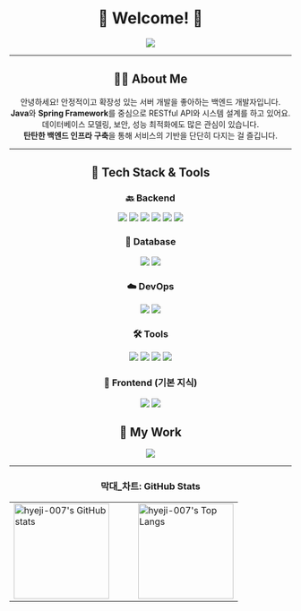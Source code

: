 <h1 align="center">🚀 Welcome! 🚀</h1>  

<div align="center">
  <img src="https://readme-typing-svg.herokuapp.com?font=Fira+Code&pause=1000&color=6F4CDB&center=true&width=600&lines=Java+%7C+Spring+%7C+Backend+Developer;REST+API+%7C+Database+Design+%7C+System+Architecture;Building+Robust+and+Scalable+Backends" style="max-width: 100%;"/>
</div>

---

<div align="center">
  
## 🧑‍💻 About Me  
안녕하세요! 안정적이고 확장성 있는 서버 개발을 좋아하는 백엔드 개발자입니다.  
**Java**와 **Spring Framework**를 중심으로 RESTful API와 시스템 설계를 하고 있어요.  
데이터베이스 모델링, 보안, 성능 최적화에도 많은 관심이 있습니다.  
**탄탄한 백엔드 인프라 구축**을 통해 서비스의 기반을 단단히 다지는 걸 즐깁니다.

</div>

---

<div align="center">

## 🚀 Tech Stack & Tools  

### 🔙 Backend  
<img src="https://img.shields.io/badge/Java-007396?style=for-the-badge&logo=java&logoColor=white" />
<img src="https://img.shields.io/badge/Spring-6DB33F?style=for-the-badge&logo=spring&logoColor=white" />
<img src="https://img.shields.io/badge/Spring%20Boot-6DB33F?style=for-the-badge&logo=springboot&logoColor=white" />
<img src="https://img.shields.io/badge/Spring%20Security-6DB33F?style=for-the-badge" />
<img src="https://img.shields.io/badge/JPA-Hibernate-59666C?style=for-the-badge&logo=hibernate&logoColor=white" />
<img src="https://img.shields.io/badge/MyBatis-0052CC?style=for-the-badge&logo=mybatis&logoColor=white" />

### 💾 Database  
<img src="https://img.shields.io/badge/MySQL-4479A1?style=for-the-badge&logo=mysql&logoColor=white" />
<img src="https://img.shields.io/badge/MariaDB-003545?style=for-the-badge&logo=mariadb&logoColor=white" />

### ☁️ DevOps  
<img src="https://img.shields.io/badge/Docker-2496ED?style=for-the-badge&logo=docker&logoColor=white" />
<img src="https://img.shields.io/badge/GitHub%20Actions-2088FF?style=for-the-badge&logo=github-actions&logoColor=white" />

### 🛠 Tools  
<img src="https://img.shields.io/badge/IntelliJ%20IDEA-000000?style=for-the-badge&logo=intellijidea&logoColor=white" />
<img src="https://img.shields.io/badge/Postman-FF6C37?style=for-the-badge&logo=postman&logoColor=white" />
<img src="https://img.shields.io/badge/Swagger-85EA2D?style=for-the-badge&logo=swagger&logoColor=black" />
<img src="https://img.shields.io/badge/Notion-000000?style=for-the-badge&logo=notion&logoColor=white" />

### 🎨 Frontend (기본 지식)  
<img src="https://img.shields.io/badge/HTML5-E34F26?style=for-the-badge&logo=html5&logoColor=white" />
<img src="https://img.shields.io/badge/CSS3-1572B6?style=for-the-badge&logo=css3&logoColor=white" />

</div>

<div align="center">

## 📂 My Work  
<a href="https://www.notion.so/Hi-I-m-Hyeji-1786d625693f80199719e73e4401a70e?pvs=4">
  <img src="https://img.shields.io/badge/Notion-000000?style=for-the-badge&logo=notion&logoColor=white" />
</a>

</div>

---
<!-- :막대_차트: GitHub Stats -->
<h3 align="center">막대_차트: GitHub Stats</h3>
<table align="center">
  <tr>
    <td>
      <a href="https://github.com/anuraghazra/github-readme-stats">
        <img src="https://github-readme-stats.vercel.app/api?username=hyeji-007&count_private=true&show_icons=true&locale=kr&hide=contribs,stars&card_width=400" alt="hyeji-007's GitHub stats" height="170" />
      </a>
    </td>
    <td width="20"></td>
    <td>
      <a href="https://github.com/anuraghazra/github-readme-stats">
        <img src="https://github-readme-stats.vercel.app/api/top-langs/?username=hyeji-007&hide=python&layout=compact&card_width=300" alt="hyeji-007's Top Langs" height="170" />
      </a>
    </td>
  </tr>
</table>

